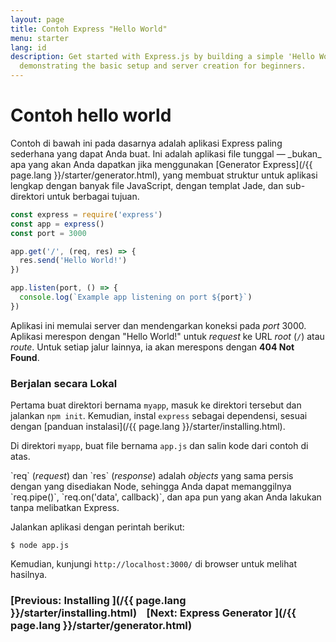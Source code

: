 ```yaml
---
layout: page
title: Contoh Express "Hello World"
menu: starter
lang: id
description: Get started with Express.js by building a simple 'Hello World' application,
  demonstrating the basic setup and server creation for beginners.
---
```


# Contoh hello world

<div class="doc-box doc-info" markdown="1">
Contoh di bawah ini pada dasarnya adalah aplikasi Express paling sederhana yang dapat Anda buat. Ini adalah aplikasi file tunggal &mdash; _bukan_ apa yang akan Anda dapatkan jika menggunakan [Generator Express](/{{ page.lang }}/starter/generator.html), yang membuat struktur untuk aplikasi lengkap dengan banyak file JavaScript, dengan templat Jade, dan sub- direktori untuk berbagai tujuan.
</div>

```js
const express = require('express')
const app = express()
const port = 3000

app.get('/', (req, res) => {
  res.send('Hello World!')
})

app.listen(port, () => {
  console.log(`Example app listening on port ${port}`)
})
```

Aplikasi ini memulai server dan mendengarkan koneksi pada _port_ 3000. Aplikasi merespon dengan "Hello World!" untuk _request_
ke URL _root_ (`/`) atau _route_. Untuk setiap jalur lainnya, ia akan merespons dengan **404 Not Found**.

### Berjalan secara Lokal

Pertama buat direktori bernama `myapp`, masuk ke direktori tersebut dan jalankan `npm init`. Kemudian, instal `express` sebagai dependensi, sesuai dengan [panduan instalasi](/{{ page.lang }}/starter/installing.html).

Di direktori `myapp`, buat file bernama `app.js` dan salin kode dari contoh di atas.

<div class="doc-box doc-notice" markdown="1">
`req` (<em>request</em>) dan `res` (<em>response</em>) adalah <em>objects</em> yang sama persis dengan yang disediakan Node, sehingga Anda dapat memanggilnya
`req.pipe()`, `req.on('data', callback)`, dan apa pun yang akan Anda lakukan tanpa melibatkan Express.
</div>

Jalankan aplikasi dengan perintah berikut:

```console
$ node app.js
```

Kemudian, kunjungi `http://localhost:3000/` di browser untuk melihat hasilnya.

###  [Previous: Installing ](/{{ page.lang }}/starter/installing.html)&nbsp;&nbsp;&nbsp;&nbsp;[Next: Express Generator ](/{{ page.lang }}/starter/generator.html)
